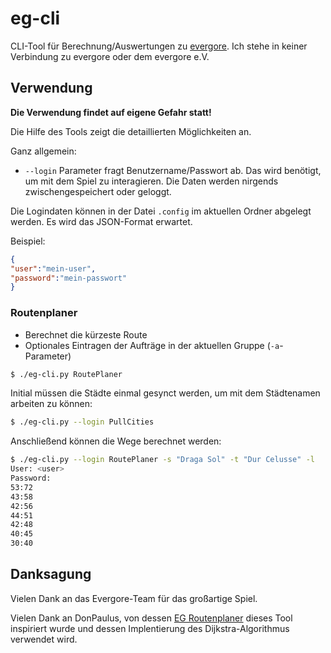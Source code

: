 # eg-cli

CLI-Tool für Berechnung/Auswertungen zu [evergore](https://evergore.de). Ich stehe in keiner Verbindung zu evergore oder dem evergore e.V.

## Verwendung

**Die Verwendung findet auf eigene Gefahr statt!**

Die Hilfe des Tools zeigt die detaillierten Möglichkeiten an.

Ganz allgemein:

- `--login` Parameter fragt Benutzername/Passwort ab. Das wird benötigt, um mit dem Spiel zu interagieren. Die Daten werden nirgends zwischengespeichert oder geloggt.

Die Logindaten können in der Datei `.config` im aktuellen Ordner abgelegt werden. Es wird das JSON-Format erwartet.

Beispiel:
~~~json
{
"user":"mein-user",
"password":"mein-passwort"
}
~~~

### Routenplaner

- Berechnet die kürzeste Route
- Optionales Eintragen der Aufträge in der aktuellen Gruppe (`-a`-Parameter)

~~~bash
$ ./eg-cli.py RoutePlaner
~~~

Initial müssen die Städte einmal gesynct werden, um mit dem Städtenamen arbeiten zu können:

~~~bash
$ ./eg-cli.py --login PullCities
~~~

Anschließend können die Wege berechnet werden:

~~~bash
$ ./eg-cli.py --login RoutePlaner -s "Draga Sol" -t "Dur Celusse" -l
User: <user>
Password:
53:72
43:58
42:56
44:51
42:48
40:45
30:40
~~~

## Danksagung

Vielen Dank an das Evergore-Team für das großartige Spiel.

Vielen Dank an DonPaulus, von dessen [EG Routenplaner](egroutenplaner.bplaced.net) dieses Tool inspiriert wurde und dessen Implentierung des Dijkstra-Algorithmus verwendet wird.

